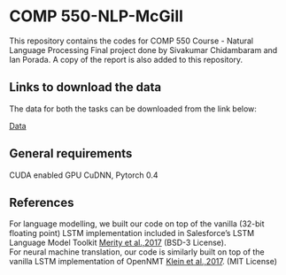 # COMP 550-NLP-McGill

This repository contains the codes for COMP 550 Course - Natural Language Processing Final project done by Sivakumar Chidambaram and Ian Porada.
A copy of the report is also added to this repository.
## Links to download the data 
The data for both the tasks can be downloaded from the link below:

[Data](https://drive.google.com/open?id=1r81bVka_ZZj7RXP3AmBCY9p8Fiz-zpKa)


## General requirements

CUDA enabled GPU
CuDNN, Pytorch 0.4 

## References

For language modelling, we built our code on top of the vanilla (32-bit floating point) LSTM implementation  included  in  Salesforce’s  LSTM  Language  Model  Toolkit    [Merity et al.,2017](https://github.com/salesforce/awd-lstm-lm) (BSD-3 License).    
For neural machine translation, our code is similarly built on top of the vanilla LSTM implementation of OpenNMT  [Klein et al.,2017](https://github.com/OpenNMT/OpenNMT-py). (MIT License)

